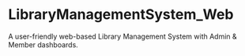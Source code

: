 # LibraryManagementSystem_Web
A user-friendly web-based Library Management System with Admin &amp; Member dashboards.

